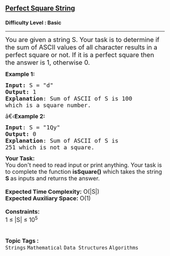 <h2><a href="https://www.geeksforgeeks.org/problems/perfect-square-string5914/1?page=11&difficulty=Basic&status=unsolved&sortBy=submissions">Perfect Square String</a></h2><h3>Difficulty Level : Basic</h3><hr><div class="problems_problem_content__Xm_eO"><p><span style="font-size:20px">You are given a string S. Your task is to determine if the sum of ASCII values of all character results in a perfect square or not. If it is a&nbsp;perfect square then the answer is 1, otherwise 0.</span></p>

<p><span style="font-size:18px"><strong>Example 1:</strong></span></p>

<pre><span style="font-size:18px"><strong>Input: </strong>S = "d"
<strong>Output:</strong> 1
<strong>Explanation</strong>: Sum of ASCII of S is 100 
which is a square number.</span></pre>

<p><span style="font-size:18px">â€‹<strong>Example 2:</strong></span></p>

<pre><span style="font-size:18px"><strong>Input</strong>: S = "1Qy"
<strong>Output:</strong> 0
<strong>Explanation</strong>: Sum of ASCII of S is
251 which is not a square.
</span></pre>

<p><span style="font-size:18px"><strong>Your Task:&nbsp;&nbsp;</strong><br>
You don't need to read input or print anything. Your task is to complete the function&nbsp;<strong>isSquare()</strong>&nbsp;which takes the string <strong>S </strong>as inputs and returns the answer.<br>
<br>
<strong>Expected Time Complexity:</strong>&nbsp;O(|S|)<br>
<strong>Expected Auxiliary Space:</strong>&nbsp;O(1)<br>
<br>
<strong>Constraints:</strong><br>
1 ≤ |S| ≤&nbsp;10<sup>5</sup></span></p>
</div><br><p><span style=font-size:18px><strong>Topic Tags : </strong><br><code>Strings</code>&nbsp;<code>Mathematical</code>&nbsp;<code>Data Structures</code>&nbsp;<code>Algorithms</code>&nbsp;